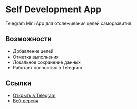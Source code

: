 # Self Development App

Telegram Mini App для отслеживания целей саморазвития.

## Возможности

- Добавление целей
- Отметка выполнения
- Локальное сохранение данных
- Работает полностью в Telegram

## Ссылки

- [Открыть в Telegram]()
- [Веб-версия](https://ВАШ_ЛОГИН.github.io/self-development-app/)
